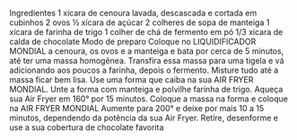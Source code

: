 Ingredientes
1 xícara de cenoura lavada, descascada e cortada em cubinhos
2 ovos
½ xícara de açúcar
2 colheres de sopa de manteiga
1 xícara de farinha de trigo
1 colher de chá de fermento em pó
1/3 xícara de calda de chocolate
Modo de preparo
Coloque no LIQUIDIFICADOR MONDIAL a cenoura, os ovos e a manteiga e bata por cerca de 5 minutos, até ter uma massa homogênea.
Transfira essa massa para uma tigela e vá adicionando aos poucos a farinha, depois o fermento.
Misture tudo até a massa ficar bem lisa.
Use uma forma que caiba na sua AIR FRYER MONDIAL.
Unte a forma com manteiga e polvilhe farinha de trigo.
Aqueça sua Air Fryer em 160° por 15 minutos.
Coloque a massa na forma e coloque na AIR FRYER MONDIAL
Aumente para 200° e deixe por mais 10 a 15 minutos, dependendo da potência da sua Air Fryer.
Retire, desenforme e use a sua cobertura de chocolate favorita